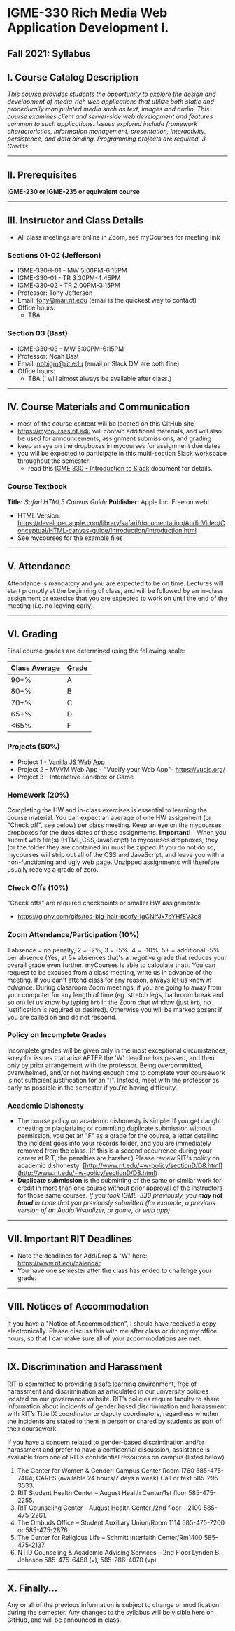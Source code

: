 # IGME-330 Rich Media Web Application Development I. 
## Fall 2021: Syllabus

## I. Course Catalog Description 
*This course provides students the opportunity to explore the design and development of media-rich web applications that utilize both static and procedurally manipulated media such as text, images and audio. This course examines client and server-side web development and features common to such applications.  Issues explored include framework characteristics, information management, presentation, interactivity, persistence, and data binding. Programming projects are required. 3 Credits*

<hr>

## II. Prerequisites
**IGME-230 or IGME-235 or equivalent course**

<hr>

## III. Instructor and Class Details 
- All class meetings are online in Zoom, see myCourses for meeting link

### Sections 01-02 (Jefferson)
- IGME-330H-01 - MW 5:00PM-6:15PM
- IGME-330-01 - TR 3:30PM-4:45PM
- IGME-330-02 - TR 2:00PM-3:15PM
- Professor: Tony Jefferson  
- Email: tony@mail.rit.edu (email is the quickest way to contact)
- Office hours:
  - TBA

### Section 03 (Bast)
- IGME-330-03 - MW 5:00PM-6:15PM
- Professor: Noah Bast  
- Email: nbbigm@rit.edu (email or Slack DM are both fine)
- Office hours:
  - TBA (I will almost always be available after class.)

<hr>

## IV. Course Materials and Communication
- most of the course content will be located on this GitHub site
- https://mycourses.rit.edu will contain additional materials, and will also be used for announcements, assignment submissions, and grading
- keep an eye on the dropboxes in mycourses for assignment due dates
- you will be expected to participate in this multi-section Slack workspace throughout the semester: 
  - read this [IGME 330 - Introduction to Slack](https://docs.google.com/document/d/e/2PACX-1vQqjfsmGnvlweL9-ruKtsLn1wExSF2vapG1sVFGBJullHnFvbBYtYb60U8gaE7igzDGyGxzzYCxMmON/pub) document for details.

### Course Textbook
**Title:** *Safari HTML5 Canvas Guide*
**Publisher:** Apple Inc.
Free on web! 
- HTML Version: https://developer.apple.com/library/safari/documentation/AudioVideo/Conceptual/HTML-canvas-guide/Introduction/Introduction.html
- See mycourses for the example files

<hr>

## V. Attendance
Attendance is mandatory and you are expected to be on time. Lectures will start promptly at the beginning of class, and will be followed by an in-class assignment or exercise that you are expected to work on until the end of the meeting (i.e. no leaving early).

<hr>

## VI. Grading
Final course grades are determined using the following scale: 

| Class Average | Grade |
| ------------- | ----- |
| 90+%	| A |
| 80+%	| B |
| 70+%	| C |
| 65+%	| D |
| <65%	| F |

### Projects (60%)
* Project 1  - [Vanilla JS Web App](projects/project-1.md)
* Project 2  - MVVM Web App - "Vueify your Web App"- https://vuejs.org/
* Project 3  - Interactive Sandbox or Game

### Homework (20%)
Completing the HW and in-class exercises is essential to learning the course material. You can expect an average of one HW assignment (or "Check off", see below) per class meeting. Keep an eye on the mycourses dropboxes for the dues dates of these assignments. **Important!** - When you submit web file(s) (HTML,CSS,JavaScript) to mycourses dropboxes, they (or the folder they are contained in) must be zipped. If you do not do so, mycourses will strip out all of the CSS and JavaScript, and leave you with a non-functioning and ugly web page. Unzipped assignments will therefore usually receive a grade of zero.

### Check Offs (10%)
"Check offs" are required checkpoints or smaller HW assignments:
  - https://giphy.com/gifs/tos-big-hair-poofy-IgGNIfJx7bYHfEV3c8

### Zoom Attendance/Participation (10%)
1 absence = no penalty, 2 = -2%, 3 = -5%, 4 = -10%, 5+ = additional -5% per absence (Yes, at 5+ absences that's a *negative* grade that reduces your overall grade even further. myCourses is able to calculate that). You can request to be excused from a class meeting, write us in advance of the meeting. If you can't attend class for any reason, always let us know *in advance*. During classroom Zoom meetings, if you are going to away from your computer for any length of time (eg. stretch legs, bathroom break and so on) let us know by typing `brb` in the Zoom chat window (just `brb`, no justification is required or desired). Otherwise you will be marked absent if you are called on and do not respond.

### Policy on Incomplete Grades
Incomplete grades will be given only in the most exceptional circumstances, soley for issues that arise AFTER the 'W' deadline has passed, and then only by prior arrangement with the professor. Being overcommitted, overwhelmed, and/or not having enough time to complete your coursework is not sufficient justification for an "I". Instead, meet with the professor as early as possible in the semester if you're having difficulty. 

### Academic Dishonesty
- The course policy on academic dishonesty is simple: If you get caught cheating or plagiarizing or commiting duplicate submission without permission, you get an "F" as a grade for the course, a letter detailing the incident goes into your records folder, and you are immediately removed from the class. (If this is a second occurrence during your career at RIT, the penalties are harsher.) Please review RIT's policy on academic dishonesty: 
[http://www.rit.edu/~w-policy/sectionD/D8.html](http://www.rit.edu/~w-policy/sectionD/D8.html)
- **Duplicate submission** is the submitting of the same or similar work for credit in more than one course without prior approval of the instructors for those same courses. *If you took IGME-330 previously, you **may not hand** in code that you previously submitted (for example, a previous version of an Audio Visualizer, or game, or web app)*

<hr>

## VII. Important RIT Deadlines
- Note the deadlines for Add/Drop & "W" here: https://www.rit.edu/calendar
- You have one semester after the class has ended to challenge your grade. 

<hr>

## VIII. Notices of Accommodation
If you have a "Notice of Accommodation", I should have received a copy electronically. Please discuss this with me after class or during my office hours, so that I can make sure all of your accommodations are met.

<hr>

## IX. Discrimination and Harassment
RIT is committed to providing a safe learning environment, free of harassment and discrimination as articulated in our university policies located on our governance website.  RIT’s policies require faculty to share information about incidents of gender based discrimination and harassment with RIT’s Title IX coordinator or deputy coordinators, regardless whether the incidents are stated to them in person or shared by students as part of their coursework. 

If you have a concern related to gender-based discrimination and/or harassment and prefer to have a confidential discussion, assistance is available from one of RIT’s confidential resources on campus (listed below).

1.	The Center for Women & Gender: Campus Center Room 1760
585-475-7464; CARES (available 24 hours/7 days a week) Call or text 585-295-3533.
2.	RIT Student Health Center – August Health Center/1st floor
585-475-2255.   
3.	RIT Counseling Center - August Health Center /2nd floor – 2100
585-475-2261.       
4.	The Ombuds Office – Student Auxiliary Union/Room 1114
585-475-7200 or 585-475-2876.
5.	The Center for Religious Life – Schmitt Interfaith Center/Rm1400
585-475-2137.
6.	NTID Counseling & Academic Advising Services – 2nd Floor Lynden B. Johnson
585-475-6468 (v), 585-286-4070 (vp)

<hr>

## X. Finally...
Any or all of the previous information is subject to change or modification during the semester. Any changes to the syllabus will be visible here on GitHub, and will be announced in class. 
